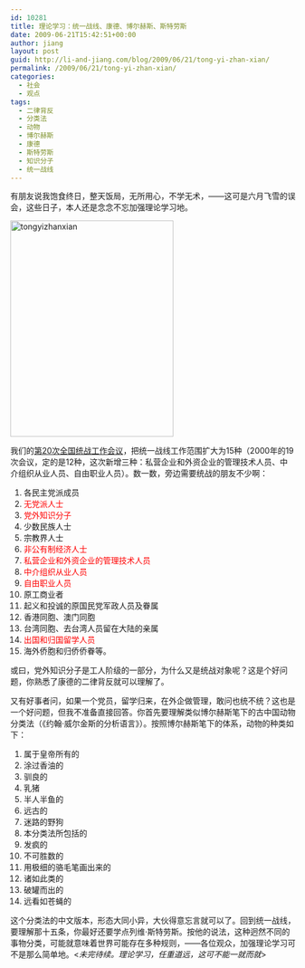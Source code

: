 ```yaml
---
id: 10281
title: 理论学习：统一战线、康德、博尔赫斯、斯特劳斯
date: 2009-06-21T15:42:51+00:00
author: jiang
layout: post
guid: http://li-and-jiang.com/blog/2009/06/21/tong-yi-zhan-xian/
permalink: /2009/06/21/tong-yi-zhan-xian/
categories:
  - 社会
  - 观点
tags:
  - 二律背反
  - 分类法
  - 动物
  - 博尔赫斯
  - 康德
  - 斯特劳斯
  - 知识分子
  - 统一战线
---
```

有朋友说我饱食终日，整天饭局，无所用心，不学无术，——这可是六月飞雪的误会，这些日子，本人还是念念不忘加强理论学习地。

[<img title="tongyizhanxian" style="border-top-width: 0px; display: inline; border-left-width: 0px; border-bottom-width: 0px; border-right-width: 0px" height="382" alt="tongyizhanxian" src="http://jiangtanghu.com/cn/wp-content/uploads/2009/06/tongyizhanxian-thumb.jpg" width="288" border="0" />](http://jiangtanghu.com/cn/wp-content/uploads/2009/06/tongyizhanxian.jpg) 

我们的<a href="http://www.zytzb.org.cn/zytzbwz/ztlm/tongzhan20/wjjd/80200610090001.htm" target="_blank">第20次全国统战工作会议</a>，把统一战线工作范围扩大为15种（2000年的19次会议，定的是12种，这次新增三种：私营企业和外资企业的管理技术人员、中介组织从业人员、自由职业人员）。数一数，旁边需要统战的朋友不少啊：

  1. 各民主党派成员 
  2. <font color="#ff0000">无党派人士</font> 
  3. <font color="#ff0000">党外知识分子</font> 
  4. 少数民族人士 
  5. 宗教界人士 
  6. <font color="#ff0000">非公有制经济人士</font> 
  7. <font color="#ff0000">私营企业和外资企业的管理技术人员</font> 
  8. <font color="#ff0000">中介组织从业人员</font> 
  9. <font color="#ff0000">自由职业人员</font> 
 10. 原工商业者 
 11. 起义和投诚的原国民党军政人员及眷属 
 12. 香港同胞、澳门同胞 
 13. 台湾同胞、去台湾人员留在大陆的亲属 
 14. <font color="#ff0000">出国和归国留学人员</font> 
 15. 海外侨胞和归侨侨眷等。 

或曰，党外知识分子是工人阶级的一部分，为什么又是统战对象呢？这是个好问题，你熟悉了康德的二律背反就可以理解了。

又有好事者问，如果一个党员，留学归来，在外企做管理，敢问也统不统？这也是一个好问题，但我不准备直接回答。你首先要理解类似博尔赫斯笔下的古中国动物分类法（《约翰·威尔金斯的分析语言》）。按照博尔赫斯笔下的体系，动物的种类如下：

  1. 属于皇帝所有的 
  2. 涂过香油的 
  3. 驯良的 
  4. 乳猪 
  5. 半人半鱼的 
  6. 远古的 
  7. 迷路的野狗 
  8. 本分类法所包括的 
  9. 发疯的 
 10. 不可胜数的 
 11. 用极细的骆毛笔画出来的 
 12. 诸如此类的 
 13. 破罐而出的 
 14. 远看如苍蝇的 

这个分类法的中文版本，形态大同小异，大伙得意忘言就可以了。回到统一战线，要理解那十五条，你最好还要学点列维·斯特劳斯。按他的说法，这种迥然不同的事物分类，可能就意味着世界可能存在多种规则，——各位观众，加强理论学习可不是那么简单地。<_未完待续。理论学习，任重道远，这可不能一就而就_>